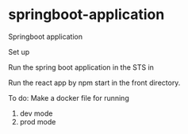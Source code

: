 # springboot-application
Springboot application


Set up 

Run the spring boot application in the STS in 

Run the react app by npm start in the front directory.


To do: 
Make a docker file for running 
1. dev mode 
2. prod mode 
